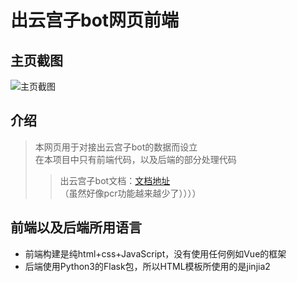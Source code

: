 # 出云宫子bot网页前端  
## 主页截图
![主页截图](https://github.com/suhexia/the-bag/blob/master/screenshortImg/websiteIndex.png)  

## 介绍
>本网页用于对接出云宫子bot的数据而设立  
>在本项目中只有前端代码，以及后端的部分处理代码  
>>出云宫子bot文档：[文档地址](https://docs.qq.com/doc/DU09YSHlKT2NET1Ry)  
>>（虽然好像pcr功能越来越少了））））  


## 前端以及后端所用语言
+ 前端构建是纯html+css+JavaScript，没有使用任何例如Vue的框架  
+ 后端使用Python3的Flask包，所以HTML模板所使用的是jinjia2  